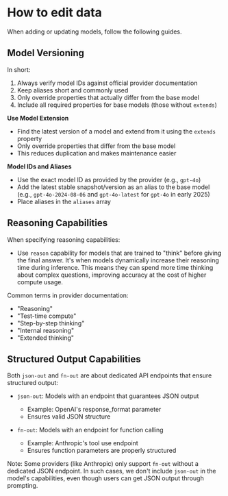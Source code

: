 # How to edit data

When adding or updating models, follow the following guides.

## Model Versioning

In short:
1. Always verify model IDs against official provider documentation
2. Keep aliases short and commonly used
3. Only override properties that actually differ from the base model
4. Include all required properties for base models (those without `extends`)

**Use Model Extension**
  - Find the latest version of a model and extend from it using the `extends` property
  - Only override properties that differ from the base model
  - This reduces duplication and makes maintenance easier

**Model IDs and Aliases**
  - Use the exact model ID as provided by the provider (e.g., `gpt-4o`)
  - Add the latest stable snapshot/version as an alias to the base model (e.g., `gpt-4o-2024-08-06` and `gpt-4o-latest` for `gpt-4o` in early 2025)
  - Place aliases in the `aliases` array

## Reasoning Capabilities
When specifying reasoning capabilities:
- Use `reason` capability for models that are trained to "think" before giving the final answer. It's when models dynamically increase their reasoning time during inference. This means they can spend more time thinking about complex questions, improving accuracy at the cost of higher compute usage.

Common terms in provider documentation:
- "Reasoning"
- "Test-time compute"
- "Step-by-step thinking"
- "Internal reasoning"
- "Extended thinking"

## Structured Output Capabilities
Both `json-out` and `fn-out` are about dedicated API endpoints that ensure structured output:

- `json-out`: Models with an endpoint that guarantees JSON output
  - Example: OpenAI's response_format parameter
  - Ensures valid JSON structure

- `fn-out`: Models with an endpoint for function calling
  - Example: Anthropic's tool use endpoint
  - Ensures function parameters are properly structured

Note: Some providers (like Anthropic) only support `fn-out` without a dedicated JSON endpoint. In such cases, we don't include `json-out` in the model's capabilities, even though users can get JSON output through prompting.